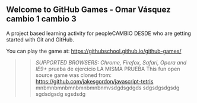 ## Welcome to GitHub Games - Omar Vásquez cambio 1 cambio 3

A project based learning activity for peopleCAMBIO DESDE who are getting started with Git and GitHub.

You can play the game at: https://githubschool.github.io/github-games/

>> _*SUPPORTED BROWSERS*: Chrome, Firefox, Safari, Opera and IE9+_ prueba de ejercicio
LA MISMA PRUEBA
This fun open source game was cloned from: https://github.com/jakesgordon/javascript-tetris
mnbmnbmnbmnbmnbmnbnmvsdgdsgdgds
sdgsdgsdgsdg
sgdsdgsdg
sgsdsdg